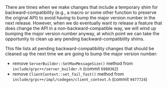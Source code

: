 There are times when we make changes that include a temporary shim for
backward-compatibility (e.g., a macro or some other function to preserve
the original API) to avoid having to bump the major version number in
the next release.  However, when we do eventually want to release a
feature that does change the API in a non-backward-compatible way, we
will wind up bumping the major version number anyway, at which point we
can take the opportunity to clean up any pending backward-compatibility
shims.

This file lists all pending backward-compatibility changes that should
be cleaned up the next time we are going to bump the major version
number:

- remove `ServerBuilder::SetMaxMessageSize()` method from
  `include/grpc++/server_builder.h` (commit `6980362`)
- remove `ClientContext::set_fail_fast()` method from
  `include/grpc++/impl/codegen/client_context.h` (commit `9477724`)
